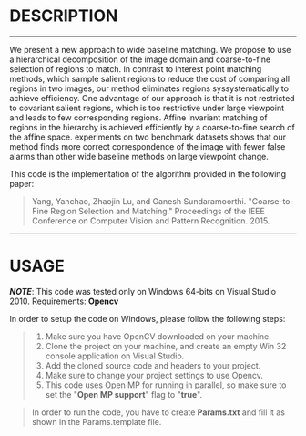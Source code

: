 # DESCRIPTION
-----------------------

We present a new approach to wide baseline matching. We propose to use a hierarchical decomposition of the image domain and coarse-to-fine selection of regions to match. In contrast to interest point matching methods, which sample salient regions to reduce the cost of comparing all regions in two images, our method eliminates regions sys​systematically to achieve efficiency. One advantage of our approach is that it is not restricted to covariant salient regions, which is too restrictive under large viewpoint and leads to few corresponding regions. Affine invariant matching of regions in the hierarchy is achieved efficiently by a coarse-to-fine search of the affine space. experiments on two benchmark datasets shows that our method finds more correct correspondence of the image with fewer false alarms than other wide baseline methods on large viewpoint change.



This code is the implementation of the algorithm provided in the following paper:
 > Yang, Yanchao, Zhaojin Lu, and Ganesh Sundaramoorthi. "Coarse-to-Fine Region Selection and Matching." Proceedings of the IEEE Conference on Computer Vision and Pattern Recognition. 2015.

--------------------
 USAGE
=================

***NOTE***: This code was tested only on Windows 64-bits on Visual Studio 2010.
Requirements: **Opencv**

In order to setup the code on Windows, please follow the following steps:

> 1. Make sure you have OpenCV downloaded on your machine.
> 2. Clone the project on your machine, and create an empty Win 32 console application on Visual Studio.
> 3. Add the cloned source code and headers to your project.
> 4. Make sure to change your project settings to use Opencv.
> 5. This code uses Open MP for running in parallel, so make sure to set the "**Open MP support**" flag to "**true**".

> In order to run the code, you have to create **Params.txt** and fill it as shown in the Params.template file.


